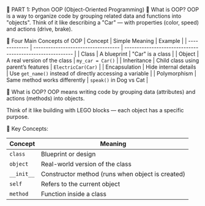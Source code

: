 🧠 PART 1: Python OOP (Object-Oriented Programming)
🧾 What is OOP?
OOP is a way to organize code by grouping related data and functions into "objects". Think of it like describing a "Car" — with properties (color, speed) and actions (drive, brake).

🔑 Four Main Concepts of OOP
| Concept       | Simple Meaning                      | Example                                                   |
| ------------- | ----------------------------------- | --------------------------------------------------------- |
| Class         | A blueprint                         | "Car" is a class                                          |
| Object        | A real version of the class         | `my_car = Car()`                                          |
| Inheritance   | Child class using parent’s features | `ElectricCar(Car)`                                        |
| Encapsulation | Hide internal details               | Use `get_name()` instead of directly accessing a variable |
| Polymorphism  | Same method works differently       | `speak()` in Dog vs Cat                                   |



🔹 What is OOP?
OOP means writing code by grouping data (attributes) and actions (methods) into objects.

Think of it like building with LEGO blocks — each object has a specific purpose.

🔸 Key Concepts:

| Concept    | Meaning                                          |
| ---------- | ------------------------------------------------ |
| `class`    | Blueprint or design                              |
| `object`   | Real-world version of the class                  |
| `__init__` | Constructor method (runs when object is created) |
| `self`     | Refers to the current object                     |
| `method`   | Function inside a class                          |
